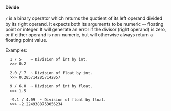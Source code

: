 #### Divide

`/` is a binary operator which returns the quotient of its left operand divided
by its right operand. It expects both its arguments to be numeric -- floating
point or integer. It will generate an error if the divisor (right operand) is
zero, or if either operand is non-numeric, but will otherwise always return a
floating point value.

Examples:
```
  1 / 5    ~ Division of int by int.
  >>> 0.2
  
  2.0 / 7  ~ Division of float by int.
  >>> 0.2857142857142857
  
  9 / 6.0  ~ Division of int by float.
  >>> 1.5
  
  -9.1 / 4.09  ~ Division of float by float.
  >>> -2.2249388753056234
```


